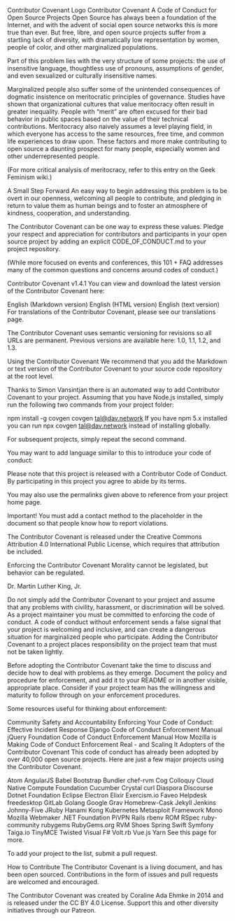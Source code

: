 Contributor Covenant Logo Contributor Covenant
A Code of Conduct for Open Source Projects
Open Source has always been a foundation of the Internet, and with the advent of social open source networks this is more true than ever. But free, libre, and open source projects suffer from a startling lack of diversity, with dramatically low representation by women, people of color, and other marginalized populations.

Part of this problem lies with the very structure of some projects: the use of insensitive language, thoughtless use of pronouns, assumptions of gender, and even sexualized or culturally insensitive names.

Marginalized people also suffer some of the unintended consequences of dogmatic insistence on meritocratic principles of governance. Studies have shown that organizational cultures that value meritocracy often result in greater inequality. People with “merit” are often excused for their bad behavior in public spaces based on the value of their technical contributions. Meritocracy also naively assumes a level playing field, in which everyone has access to the same resources, free time, and common life experiences to draw upon. These factors and more make contributing to open source a daunting prospect for many people, especially women and other underrepresented people.

(For more critical analysis of meritocracy, refer to this entry on the Geek Feminism wiki.)

A Small Step Forward
An easy way to begin addressing this problem is to be overt in our openness, welcoming all people to contribute, and pledging in return to value them as human beings and to foster an atmosphere of kindness, cooperation, and understanding.

The Contributor Covenant can be one way to express these values. Pledge your respect and appreciation for contributors and participants in your open source project by adding an explicit CODE_OF_CONDUCT.md to your project repository.

(While more focused on events and conferences, this 101 + FAQ addresses many of the common questions and concerns around codes of conduct.)

Contributor Covenant v1.4.1
You can view and download the latest version of the Contributor Covenant here:

English (Markdown version)
English (HTML version)
English (text version)
For translations of the Contributor Covenant, please see our translations page.

The Contributor Covenant uses semantic versioning for revisions so all URLs are permanent. Previous versions are available here: 1.0, 1.1, 1.2, and 1.3.

Using the Contributor Covenant
We recommend that you add the Markdown or text version of the Contributor Covenant to your source code repository at the root level.

Thanks to Simon Vansintjan there is an automated way to add Contributor Covenant to your project. Assuming that you have Node.js installed, simply run the following two commands from your project folder:

npm install -g covgen
covgen <tal@dav.network>
If you have npm 5.x installed you can run npx covgen <tal@dav.network> instead of installing globally.

For subsequent projects, simply repeat the second command.

You may want to add language similar to this to introduce your code of conduct:

Please note that this project is released with a Contributor Code of Conduct. By participating in this project you agree to abide by its terms.

You may also use the permalinks given above to reference from your project home page.

Important! You must add a contact method to the placeholder in the document so that people know how to report violations.

The Contributor Covenant is released under the Creative Commons Attribution 4.0 International Public License, which requires that attribution be included.

Enforcing the Contributor Covenant
Morality cannot be legislated, but behavior can be regulated.

Dr. Martin Luther King, Jr.

Do not simply add the Contributor Covenant to your project and assume that any problems with civility, harassment, or discrimination will be solved. As a project maintainer you must be committed to enforcing the code of conduct. A code of conduct without enforcement sends a false signal that your project is welcoming and inclusive, and can create a dangerous situation for marginalized people who participate. Adding the Contributor Covenant to a project places responsibility on the project team that must not be taken lightly.

Before adopting the Contributor Covenant take the time to discuss and decide how to deal with problems as they emerge. Document the policy and procedure for enforcement, and add it to your README or in another visible, appropriate place. Consider if your project team has the willingness and maturity to follow through on your enforcement procedures.

Some resources useful for thinking about enforcement:

Community Safety and Accountability
Enforcing Your Code of Conduct: Effective Incident Response
Django Code of Conduct Enforcement Manual
jQuery Foundation Code of Conduct Enforcement Manual
How Mozilla is Making Code of Conduct Enforcement Real - and Scaling It
Adopters of the Contributor Covenant
This code of conduct has already been adopted by over 40,000 open source projects. Here are just a few major projects using the Contributor Covenant.

Atom
AngularJS
Babel
Bootstrap
Bundler
chef-rvm
Cog
Colloquy
Cloud Native Compute Foundation
Cucumber
Crystal
curl
Diaspora
Discourse
Dotnet Foundation
Eclipse
Electron
Elixir
Exercism.io
Faveo Helpdesk
freedesktop
GitLab
Golang
Google
Grav
Homebrew-Cask
Jekyll
Jenkins
Johnny-Five
JRuby
Hanami
Kong
Kubernetes
Metasploit Framework
Mono
Mozilla Webmaker
.NET Foundation
PiVPN
Rails
rbenv
ROM
RSpec
ruby-community
rubygems
RubyGems.org
RVM
Shoes
Spring
Swift
Symfony
Taiga.io
TinyMCE
Twisted
Visual F#
Volt.rb
Vue.js
Yarn
See this page for more.

To add your project to the list, submit a pull request.

How to Contribute
The Contributor Covenant is a living document, and has been open sourced. Contributions in the form of issues and pull requests are welcomed and encouraged.

The Contributor Covenant was created by Coraline Ada Ehmke in 2014 and is released under the CC BY 4.0 License.
Support this and other diversity initiatives through our Patreon.
